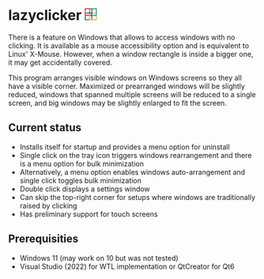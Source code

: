 # lazyclicker <img src="mainicon.png" width=24>
There is a feature on Windows that allows to access windows with 
no clicking. It is available as a mouse accessibility option and 
is equivalent to Linux' X-Mouse. However, when a window rectangle 
is inside a bigger one, it may get accidentally covered.

This program arranges visible windows on Windows screens so they 
all have a visible corner. Maximized or prearranged windows will 
be slightly reduced, windows that spanned multiple screens will be 
reduced to a single screen, and big windows may be slightly 
enlarged to fit the screen.
## Current status
- Installs itself for startup and provides a menu option for 
uninstall
- Single click on the tray icon triggers windows rearrangement and
there is a menu option for bulk minimization
- Alternatively, a menu option enables windows auto-arrangement
and single click toggles bulk minimization
- Double click displays a settings window
- Can skip the top-right corner for setups where windows are 
traditionally raised by clicking
- Has preliminary support for touch screens
## Prerequisities
- Windows 11 (may work on 10 but was not tested)
- Visual Studio (2022) for WTL implementation or QtCreator for Qt6
